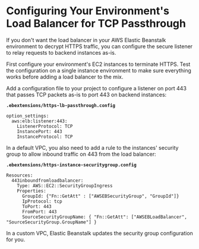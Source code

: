 # Configuring Your Environment's Load Balancer for TCP Passthrough<a name="https-tcp-passthrough"></a>

If you don't want the load balancer in your AWS Elastic Beanstalk environment to decrypt HTTPS traffic, you can configure the secure listener to relay requests to backend instances as\-is\.

First configure your environment's EC2 instances to terminate HTTPS\. Test the configuration on a single instance environment to make sure everything works before adding a load balancer to the mix\.

Add a configuration file to your project to configure a listener on port 443 that passes TCP packets as\-is to port 443 on backend instances:

**`.ebextensions/https-lb-passthrough.config`**

```
option_settings:
  aws:elb:listener:443:
    ListenerProtocol: TCP
    InstancePort: 443
    InstanceProtocol: TCP
```

In a default VPC, you also need to add a rule to the instances' security group to allow inbound traffic on 443 from the load balancer:

**`.ebextensions/https-instance-securitygroup.config`**

```
Resources:
  443inboundfromloadbalancer:
    Type: AWS::EC2::SecurityGroupIngress
    Properties:
      GroupId: {"Fn::GetAtt" : ["AWSEBSecurityGroup", "GroupId"]}
      IpProtocol: tcp
      ToPort: 443
      FromPort: 443
      SourceSecurityGroupName: { "Fn::GetAtt": ["AWSEBLoadBalancer", "SourceSecurityGroup.GroupName"] }
```

In a custom VPC, Elastic Beanstalk updates the security group configuration for you\.
